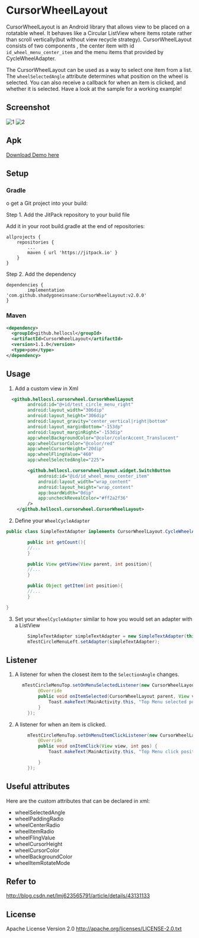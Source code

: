 # CursorWheelLayout

CursorWheelLayout is an Android library that allows view to be placed on a rotatable wheel. It behaves like a Circular ListView where items rotate rather than scroll vertically(but without view recycle strategy).
CursorWheelLayout consists of two components , the center item with id `id_wheel_menu_center_item` and the menu items that provided by CycleWheelAdapter.

The CursorWheelLayout can be used as a way to select one item from a list. The `wheelSelectedAngle` attribute determines what position on the wheel is selected.
You can also receive a callback for when an item is clicked, and whether it is selected. Have a look at the sample for a working example!

## Screenshot
![1]
![2]
## Apk

[Download Demo here](https://github.com/BCsl/CursorWheelLayout/tree/master/demo/wheel-v1.01.apk)

## Setup

### Gradle

o get a Git project into your build:

Step 1. Add the JitPack repository to your build file

Add it in your root build.gradle at the end of repositories:

	allprojects {
		repositories {
			...
			maven { url 'https://jitpack.io' }
		}
	}

Step 2. Add the dependency

	dependencies {
	        implementation 'com.github.shadygoneinsane:CursorWheelLayout:v2.0.0'
	}

### Maven

```xml
<dependency>
  <groupId>github.hellocsl</groupId>
  <artifactId>CursorWheelLayout</artifactId>
  <version>1.1.0</version>
  <type>pom</type>
</dependency>
```

## Usage
1) Add a custom view in Xml
```xml
  <github.hellocsl.cursorwheel.CursorWheelLayout
        android:id="@+id/test_circle_menu_right"
        android:layout_width="306dip"
        android:layout_height="306dip"
        android:layout_gravity="center_vertical|right|bottom"
        android:layout_marginBottom="-153dp"
        android:layout_marginRight="-153dip"
        app:wheelBackgroundColor="@color/colorAccent_Translucent"
        app:wheelCursorColor="@color/red"
        app:wheelCursorHeight="20dip"
        app:wheelFlingValue="460"
        app:wheelSelectedAngle="225">

        <github.hellocsl.cursorwheellayout.widget.SwitchButton
            android:id="@id/id_wheel_menu_center_item"
            android:layout_width="wrap_content"
            android:layout_height="wrap_content"
            app:boardWidth="0dip"
            app:uncheckRevealColor="#ff2a2f36"
        />
    </github.hellocsl.cursorwheel.CursorWheelLayout>

```
2) Define your `WheelCycleAdapter`
```java
public class SimpleTextAdapter implements CursorWheelLayout.CycleWheelAdapter{

        public int getCount(){
        //...
        }

        public View getView(View parent, int position){
        //...
        }

        public Object getItem(int position){
        //...
        }

}
```
3) Set your `WheelCycleAdapter` similar to how you would set an adapter with a ListView
```java
        SimpleTextAdapter simpleTextAdapter = new SimpleTextAdapter(this, menuItemDatas);
        mTestCircleMenuLeft.setAdapter(simpleTextAdapter);
```

## Listener
1) A listener for when the closest item to the `SelectionAngle` changes.
```java
      mTestCircleMenuTop.setOnMenuSelectedListener(new CursorWheelLayout.OnMenuSelectedListener() {
            @Override
            public void onItemSelected(CursorWheelLayout parent, View view, int pos) {
                Toast.makeText(MainActivity.this, "Top Menu selected position:" + pos, Toast.LENGTH_SHORT).show();
            }
        });
```
2) A listener for when an item is clicked.
```java
        mTestCircleMenuTop.setOnMenuItemClickListener(new CursorWheelLayout.OnMenuItemClickListener() {
            @Override
            public void onItemClick(View view, int pos) {
                Toast.makeText(MainActivity.this, "Top Menu click position:" + pos, Toast.LENGTH_SHORT).show();

            }
        });
```

## Useful attributes
 Here are the custom attributes that can be declared in xml:
  * wheelSelectedAngle
  * wheelPaddingRadio
  * wheelCenterRadio
  * wheelItemRadio
  * wheelFlingValue
  * wheelCursorHeight
  * wheelCursorColor
  * wheelBackgroundColor
  * wheelItemRotateMode


## Refer to
http://blog.csdn.net/lmj623565791/article/details/43131133

## License
Apache License Version 2.0
http://apache.org/licenses/LICENSE-2.0.txt

[1]: ./screenshot/gif2.gif
[2]: ./screenshot/gif3.gif
